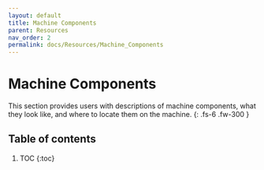 ```yaml
---
layout: default
title: Machine Components
parent: Resources
nav_order: 2
permalink: docs/Resources/Machine_Components
---
```


# Machine Components

This section provides users with descriptions of machine components, what they look like, and where to locate them on the machine.
{: .fs-6 .fw-300 }


## Table of contents

1. TOC
{:toc}